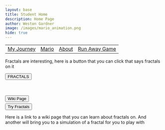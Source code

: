 ```yaml
---
layout: base
title: Student Home 
description: Home Page
author: Weston Gardner
image: /images/mario_animation.png
hide: true
---
```


<table>
    <tr>
        <td><a href="/weston_2025/MyJourney">My Journey</a></td>
        <td><a href="/weston_2025/Mario">Mario</a></td>
        <td><a href="/weston_2025/about">About</a></td>
        <td><a href="/weston_2025/RunAway2D">Run Away Game</a></td>
    </tr>
</table>

<html lang="en">
  <body>
    <p>Fractals are interesting, here is a button that you can click that says fractals on it</p>
    <button>FRACTALS</button>
    <div style="height: 50px;"></div>
    <a href="https://en.wikipedia.org/wiki/Fractal" style="display: block;">
      <button>Wiki Page</button>
    </a>
    <div style="height: 5px;"></div>
    <a href="https://math.hws.edu/eck/js/mandelbrot/MB.html" style="display: block;">
      <button>Try Fractals</button>
    </a>
    <p>Here is a link to a wiki page that you can learn about fractals on. And another will bring you to a simulation of a fractal for you to play with</p>
  </body>
</html>